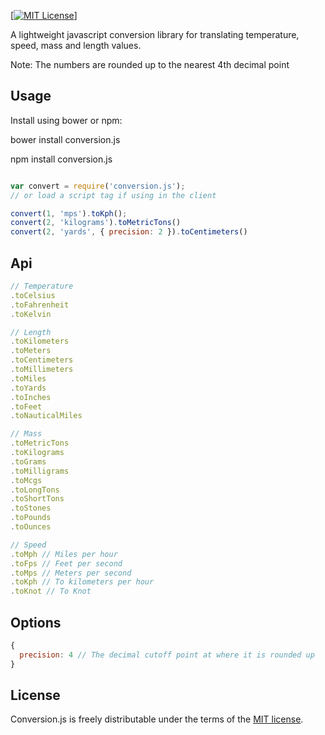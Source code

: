 [[![MIT License][license-image]][license-url]]

A lightweight javascript conversion library for translating temperature, speed, mass and length values.

Note: The numbers are rounded up to the nearest 4th decimal point

## Usage

Install using bower or npm:

bower install conversion.js

npm install conversion.js

```js

var convert = require('conversion.js');
// or load a script tag if using in the client

convert(1, 'mps').toKph();
convert(2, 'kilograms').toMetricTons()
convert(2, 'yards', { precision: 2 }).toCentimeters()
```
## Api

```js
// Temperature
.toCelsius
.toFahrenheit
.toKelvin

// Length
.toKilometers
.toMeters
.toCentimeters
.toMillimeters
.toMiles
.toYards
.toInches
.toFeet
.toNauticalMiles

// Mass
.toMetricTons
.toKilograms
.toGrams
.toMilligrams
.toMcgs
.toLongTons
.toShortTons
.toStones
.toPounds
.toOunces

// Speed
.toMph // Miles per hour
.toFps // Feet per second
.toMps // Meters per second
.toKph // To kilometers per hour
.toKnot // To Knot

```

## Options

```js
{
  precision: 4 // The decimal cutoff point at where it is rounded up
}
```

## License

Conversion.js is freely distributable under the terms of the [MIT license](LICENSE).

[license-image]: http://img.shields.io/badge/license-MIT-blue.svg?style=flat
[license-url]: LICENSE

